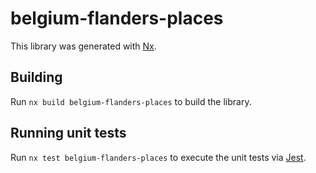 # belgium-flanders-places

This library was generated with [Nx](https://nx.dev).

## Building

Run `nx build belgium-flanders-places` to build the library.

## Running unit tests

Run `nx test belgium-flanders-places` to execute the unit tests via [Jest](https://jestjs.io).

